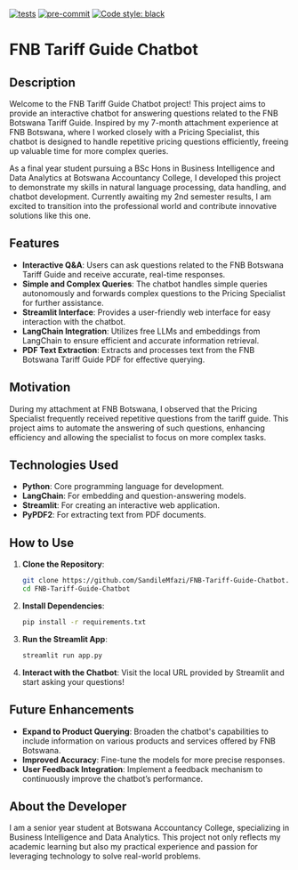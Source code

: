 [![tests](https://github.com/SandileDesmondMfazi/FNBB-Tariff-Guide-Assistant/actions/workflows/tests.yml/badge.svg)](https://github.com/SandileDesmondMfazi/FNBB-Tariff-Guide-Assistant/actions/workflows/tests.yml)
[![pre-commit](https://img.shields.io/badge/pre--commit-enabled-brightgreen?logo=pre-commit&logoColor=white)](https://pre-commit.com/)
[![Code style: black](https://img.shields.io/badge/code%20style-black-000000.svg)](https://github.com/psf/black)

# FNB Tariff Guide Chatbot

## Description

Welcome to the FNB Tariff Guide Chatbot project! This project aims to provide an interactive chatbot for answering questions related to the FNB Botswana Tariff Guide. Inspired by my 7-month attachment experience at FNB Botswana, where I worked closely with a Pricing Specialist, this chatbot is designed to handle repetitive pricing questions efficiently, freeing up valuable time for more complex queries.

As a final year student pursuing a BSc Hons in Business Intelligence and Data Analytics at Botswana Accountancy College, I developed this project to demonstrate my skills in natural language processing, data handling, and chatbot development. Currently awaiting my 2nd semester results, I am excited to transition into the professional world and contribute innovative solutions like this one.

## Features

- **Interactive Q&A**: Users can ask questions related to the FNB Botswana Tariff Guide and receive accurate, real-time responses.
- **Simple and Complex Queries**: The chatbot handles simple queries autonomously and forwards complex questions to the Pricing Specialist for further assistance.
- **Streamlit Interface**: Provides a user-friendly web interface for easy interaction with the chatbot.
- **LangChain Integration**: Utilizes free LLMs and embeddings from LangChain to ensure efficient and accurate information retrieval.
- **PDF Text Extraction**: Extracts and processes text from the FNB Botswana Tariff Guide PDF for effective querying.

## Motivation

During my attachment at FNB Botswana, I observed that the Pricing Specialist frequently received repetitive questions from the tariff guide. This project aims to automate the answering of such questions, enhancing efficiency and allowing the specialist to focus on more complex tasks.

## Technologies Used

- **Python**: Core programming language for development.
- **LangChain**: For embedding and question-answering models.
- **Streamlit**: For creating an interactive web application.
- **PyPDF2**: For extracting text from PDF documents.

## How to Use

1. **Clone the Repository**:
   ```sh
   git clone https://github.com/SandileMfazi/FNB-Tariff-Guide-Chatbot.git
   cd FNB-Tariff-Guide-Chatbot
   ```

2. **Install Dependencies**:
   ```sh
   pip install -r requirements.txt
   ```

3. **Run the Streamlit App**:
   ```sh
   streamlit run app.py
   ```

4. **Interact with the Chatbot**: Visit the local URL provided by Streamlit and start asking your questions!

## Future Enhancements

- **Expand to Product Querying**: Broaden the chatbot's capabilities to include information on various products and services offered by FNB Botswana.
- **Improved Accuracy**: Fine-tune the models for more precise responses.
- **User Feedback Integration**: Implement a feedback mechanism to continuously improve the chatbot’s performance.

## About the Developer

I am a senior year student at Botswana Accountancy College, specializing in Business Intelligence and Data Analytics. This project not only reflects my academic learning but also my practical experience and passion for leveraging technology to solve real-world problems.
```
